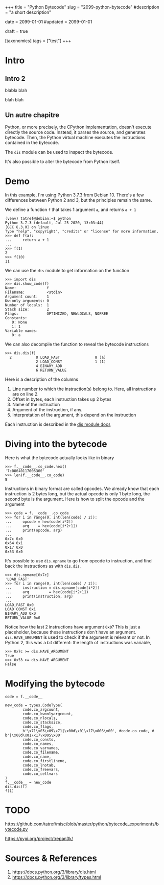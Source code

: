 +++
title = "Python Bytecode"
slug = "2099-python-bytecode"
#description = "a short description"

date = 2099-01-01
#updated = 2099-01-01

draft = true

[taxonomies]
tags = ["test"]
+++


# Intro
## Intro 2
blabla blah

blah blah

## Un autre chapitre

Python, or more precisely, the CPython implementation, doesn't execute directly the source code.
Instead, it parses the source, and generates bytecode.
Then, the Python virtual machine executes the instructions contained in the bytecode.

The `dis` module can be used to inspect the bytecode.

It's also possible to alter the bytecode from Python itself.

# Demo
In this example, I'm using Python 3.7.3 from Debian 10. There's a few differences between Python 2 and 3, but the principles remain the same.

We define a function `f` that takes 1 argument `a`, and returns `a + 1`

```shell-session
(venv) tatref@debian:~$ python
Python 3.7.3 (default, Jul 25 2020, 13:03:44) 
[GCC 8.3.0] on linux
Type "help", "copyright", "credits" or "license" for more information.
>>> def f(a):
...     return a + 1
... 
>>> f(1)
2
>>> f(10)
11
```

We can use the `dis` module to get information on the function
```shell-session
>>> import dis
>>> dis.show_code(f)
Name:              f
Filename:          <stdin>
Argument count:    1
Kw-only arguments: 0
Number of locals:  1
Stack size:        2
Flags:             OPTIMIZED, NEWLOCALS, NOFREE
Constants:
   0: None
   1: 1
Variable names:
   0: a
```

We can also decompile the function to reveal the bytecode instructions
```shell-session
>>> dis.dis(f)
  2           0 LOAD_FAST                0 (a)
              2 LOAD_CONST               1 (1)
              4 BINARY_ADD
              6 RETURN_VALUE
```

Here is a description of the columns
1. Line number to which the instruction(s) belong to. Here, all instructions are on line 2.
1. Offset in bytes, each instruction takes up 2 bytes
1. Name of the instruction
1. Argument of the instruction, if any. 
1. Interpretation of the argument, this depend on the instruction

Each instruction is described in the [dis module docs](https://docs.python.org/3/library/dis.html#python-bytecode-instructions)


# Diving into the bytecode
Here is what the bytecode actually looks like in binary
```shell-session
>>> f.__code__.co_code.hex()
'7c00640117005300'
>>> len(f.__code__.co_code)
8
```

Instructions in binary format are called opcodes.
We already know that each instruction is 2 bytes long, but the actual opcode is only 1 byte long, the second byte is the argument.
Here is how to split the opcode and the argument

```shell-session
>>> code = f.__code__.co_code
>>> for i in range(0, int(len(code) / 2)):
...     opcode = hex(code[i*2])
...     arg    = hex(code[i*2+1])
...     print(opcode, arg)
... 
0x7c 0x0
0x64 0x1
0x17 0x0
0x53 0x0
```

It's possible to use `dis.opname` to go from opcode to instruction, and find back the instructions as with `dis.dis`.
```shell-session
>>> dis.opname[0x7c]
'LOAD_FAST'
>>> for i in range(0, int(len(code) / 2)):
...     instruction = dis.opname[code[i*2]]
...     arg         = hex(code[i*2+1])
...     print(instruction, arg)
... 
LOAD_FAST 0x0
LOAD_CONST 0x1
BINARY_ADD 0x0
RETURN_VALUE 0x0
```

Notice how the last 2 instructions have argument `0x0`?
This is just a placeholder, because these instructions don't have an argument.
`dis.HAVE_ARGUMENT` is used to check if the argument is relevant or not. In Python 2, this was a bit different: the length of instructions was variable, 

```shell-session
>>> 0x7c >= dis.HAVE_ARGUMENT
True
>>> 0x53 >= dis.HAVE_ARGUMENT
False
```


# Modifying the bytecode
```py3
code = f.__code__

new_code = types.CodeType(
        code.co_argcount,
        code.co_kwonlyargcount,
        code.co_nlocals,
        code.co_stacksize,
        code.co_flags,
        b'\x71\x03\x09\x71|\x00d\x01\x17\x00S\x00', #code.co_code, # b'|\x00d\x01\x17\x00S\x00'
        code.co_consts,
        code.co_names,
        code.co_varnames,
        code.co_filename,
        code.co_name,
        code.co_firstlineno,
        code.co_lnotab,
        code.co_freevars,
        code.co_cellvars
)       
f.__code__ = new_code
dis.dis(f)
f(1)
```

# TODO
https://github.com/tatref/misc/blob/master/python/bytecode_experiments/bytecode.py

https://pypi.org/project/trepan3k/


# Sources & References
1. https://docs.python.org/3/library/dis.html
1. https://docs.python.org/3/library/types.html


